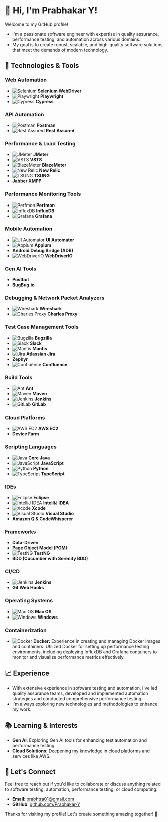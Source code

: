# 👋 Hi, I'm Prabhakar Y!

Welcome to my GitHub profile!
- I'm a passionate software engineer with expertise in quality assurance, performance testing, and automation across various domains. 
- My goal is to create robust, scalable, and high-quality software solutions that meet the demands of modern technology.

## 🔧 Technologies & Tools

### Web Automation
- ![Selenium](https://img.shields.io/badge/-Selenium-43B02A?logo=selenium&logoColor=white) **Selenium WebDriver**
- ![Playwright](https://img.shields.io/badge/-Playwright-2CA5E0?logo=playwright&logoColor=white) **Playwright**
- ![Cypress](https://img.shields.io/badge/-Cypress-17202C?logo=cypress&logoColor=white) **Cypress**

### API Automation
- ![Postman](https://img.shields.io/badge/-Postman-FF6C37?logo=postman&logoColor=white) **Postman**
- ![Rest Assured](https://img.shields.io/badge/-Rest%20Assured-5F83A2?logo=java&logoColor=white) **Rest Assured**


### Performance & Load Testing
- ![JMeter](https://img.shields.io/badge/-JMeter-D22128?logo=apache-jmeter&logoColor=white) **JMeter**
- ![VSTS](https://img.shields.io/badge/-VSTS-007ACC?logo=visual-studio&logoColor=white) **VSTS**
- ![BlazeMeter](https://img.shields.io/badge/-BlazeMeter-00B3E6?logo=blazemeter&logoColor=white) **BlazeMeter**
- ![New Relic](https://img.shields.io/badge/-New%20Relic-008C99?logo=new-relic&logoColor=white) **New Relic**
- ![TSUNG](https://img.shields.io/badge/-TSUNG-FF5733?logo=linux&logoColor=white) **TSUNG**
- **Jabber XMPP**

### Performance Monitoring Tools
- ![Perfmon](https://img.shields.io/badge/-Perfmon-008000?logo=windows&logoColor=white) **Perfmon**
- ![InfluxDB](https://img.shields.io/badge/-InfluxDB-22ADF6?logo=influxdb&logoColor=white) **InfluxDB**
- ![Grafana](https://img.shields.io/badge/-Grafana-F46800?logo=grafana&logoColor=white) **Grafana**

### Mobile Automation
- ![UI Automator](https://img.shields.io/badge/-UI%20Automator-3DDC84?logo=android&logoColor=white) **UI Automator**
- ![Appium](https://img.shields.io/badge/-Appium-472D5B?logo=appium&logoColor=white) **Appium**
- **Android Debug Bridge (ADB)**
- ![WebDriverIO](https://img.shields.io/badge/-WebDriverIO-EA5906?logo=webdriverio&logoColor=white) **WebDriverIO**

### Gen AI Tools
- **Postbot**
- **BugBug.io**

### Debugging & Network Packet Analyzers
- ![Wireshark](https://img.shields.io/badge/-Wireshark-1679A7?logo=wireshark&logoColor=white) **Wireshark**
- ![Charles Proxy](https://img.shields.io/badge/-Charles%20Proxy-FF681F?logo=apple&logoColor=white) **Charles Proxy**

### Test Case Management Tools
- ![Bugzilla](https://img.shields.io/badge/-Bugzilla-CC0000?logo=bugzilla&logoColor=white) **Bugzilla**
- ![Slack](https://img.shields.io/badge/-Slack-4A154B?logo=slack&logoColor=white) **Slack**
- ![Mantis](https://img.shields.io/badge/-Mantis-00B000?logo=mantis&logoColor=white) **Mantis**
- ![Jira](https://img.shields.io/badge/-Jira-0052CC?logo=jira&logoColor=white) **Atlassian Jira**
- **Zephyr**
- ![Confluence](https://img.shields.io/badge/-Confluence-172B4D?logo=confluence&logoColor=white) **Confluence**

### Build Tools
- ![Ant](https://img.shields.io/badge/-Ant-A81C7D?logo=apache-ant&logoColor=white) **Ant**
- ![Maven](https://img.shields.io/badge/-Maven-C71A36?logo=apache-maven&logoColor=white) **Maven**
- ![Jenkins](https://img.shields.io/badge/-Jenkins-D24939?logo=jenkins&logoColor=white) **Jenkins**
- ![GitLab](https://img.shields.io/badge/-GitLab-FC6D26?logo=gitlab&logoColor=white) **GitLab**

### Cloud Platforms
- ![AWS EC2](https://img.shields.io/badge/-AWS%20EC2-FF9900?logo=amazon-aws&logoColor=white) **AWS EC2**
- **Device Farm**

### Scripting Languages
- ![Java](https://img.shields.io/badge/-Java-007396?logo=java&logoColor=white) **Core Java**
- ![JavaScript](https://img.shields.io/badge/-JavaScript-F7DF1E?logo=javascript&logoColor=black) **JavaScript**
- ![Python](https://img.shields.io/badge/-Python-3776AB?logo=python&logoColor=white) **Python**
- ![TypeScript](https://img.shields.io/badge/-TypeScript-007ACC?logo=typescript&logoColor=white) **TypeScript**

### IDEs
- ![Eclipse](https://img.shields.io/badge/-Eclipse-2C2255?logo=eclipse-ide&logoColor=white) **Eclipse**
- ![IntelliJ IDEA](https://img.shields.io/badge/-IntelliJ%20IDEA-000000?logo=intellij-idea&logoColor=white) **IntelliJ IDEA**
- ![Xcode](https://img.shields.io/badge/-Xcode-1575F9?logo=xcode&logoColor=white) **Xcode**
- ![Visual Studio](https://img.shields.io/badge/-Visual%20Studio-5C2D91?logo=visual-studio&logoColor=white) **Visual Studio**
- **Amazon Q & CodeWhisperer**

### Frameworks
- **Data-Driven**
- **Page Object Model (POM)**
- ![TestNG](https://img.shields.io/badge/-TestNG-FF9E0F?logo=java&logoColor=white) **TestNG**
- **BDD (Cucumber with Serenity BDD)**

### CI/CD
- ![Jenkins](https://img.shields.io/badge/-Jenkins-D24939?logo=jenkins&logoColor=white) **Jenkins**
- **Git Web Hooks**

### Operating Systems
- ![Mac OS](https://img.shields.io/badge/-Mac%20OS-000000?logo=apple&logoColor=white) **Mac OS**
- ![Windows](https://img.shields.io/badge/-Windows-0078D6?logo=windows&logoColor=white) **Windows**

### Containerization
- ![Docker](https://img.shields.io/badge/-Docker-2496ED?logo=docker&logoColor=white) **Docker:** Experience in creating and managing Docker images and containers. Utilized Docker for setting up performance testing environments, including deploying InfluxDB and Grafana containers to monitor and visualize performance metrics effectively.

## 📈 Experience

- With extensive experience in software testing and automation, I've led quality assurance teams, developed and implemented automation strategies and conducted comprehensive performance testing.
- I'm always exploring new technologies and methodologies to enhance my work.

## 📚 Learning & Interests

- **Gen AI**: Exploring Gen AI tools for enhancing test automation and performance testing.
- **Cloud Solutions**: Deepening my knowledge in cloud platforms and services like AWS.

## 💬 Let's Connect

Feel free to reach out if you'd like to collaborate or discuss anything related to software testing, automation, performance testing, or cloud computing.

- **Email**: prabhtra01@gmail.com
- **GitHub**: [github.com/Prabhakar-Y](https://github.com/Prabhakar-Y)

Thanks for visiting my profile! Let's create something amazing together! 🚀
